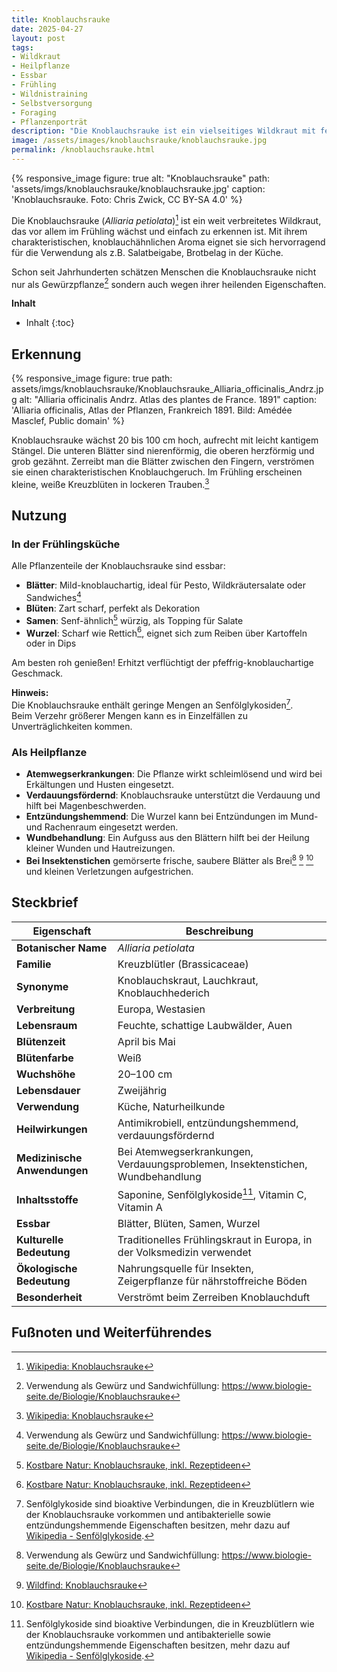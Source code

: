 ```yaml
---
title: Knoblauchsrauke
date: 2025-04-27
layout: post
tags:
- Wildkraut
- Heilpflanze
- Essbar
- Frühling
- Wildnistraining
- Selbstversorgung
- Foraging
- Pflanzenporträt
description: "Die Knoblauchsrauke ist ein vielseitiges Wildkraut mit feinem Knoblauchgeschmack. Erfahre alles über Erkennung, Nutzung in der Küche und Heilwirkung."
image: /assets/images/knoblauchsrauke/knoblauchsrauke.jpg
permalink: /knoblauchsrauke.html
---
```

{% responsive_image figure: true 
alt: "Knoblauchsrauke"
path: 'assets/imgs/knoblauchsrauke/knoblauchsrauke.jpg'
caption: 'Knoblauchsrauke. Foto: Chris Zwick, CC BY-SA 4.0' %}

Die Knoblauchsrauke (*Alliaria petiolata*)[^wiki] ist ein weit verbreitetes Wildkraut, 
das vor allem im Frühling wächst und einfach zu erkennen ist.
Mit ihrem charakteristischen, knoblauchähnlichen Aroma 
eignet sie sich hervorragend für die Verwendung 
als z.B. Salatbeigabe, Brotbelag in der Küche. 

Schon seit Jahrhunderten schätzen Menschen die Knoblauchsrauke 
nicht nur als Gewürzpflanze[^biologieseite] sondern auch wegen ihrer heilenden Eigenschaften. 

**Inhalt**
* Inhalt
{:toc}

## Erkennung

{% responsive_image figure: true 
path: assets/imgs/knoblauchsrauke/Knoblauchsrauke_Alliaria_officinalis_Andrz.jpg
alt: "Alliaria officinalis Andrz. Atlas des plantes de France. 1891"
caption: 'Alliaria officinalis, Atlas der Pflanzen, Frankreich 1891. 
Bild: Amédée Masclef, Public domain' %}

Knoblauchsrauke wächst 20 bis 100 cm hoch, aufrecht mit leicht kantigem Stängel.
Die unteren Blätter sind nierenförmig, die oberen herzförmig und grob gezähnt.
Zerreibt man die Blätter zwischen den Fingern, verströmen sie einen charakteristischen Knoblauchgeruch.
Im Frühling erscheinen kleine, weiße Kreuzblüten in lockeren Trauben.[^wiki]

## Nutzung 

###  In der Frühlingsküche

Alle Pflanzenteile der Knoblauchsrauke sind essbar:

- **Blätter**: Mild-knoblauchartig, ideal für Pesto, Wildkräutersalate 
oder Sandwiches[^biologieseite]
- **Blüten**: Zart scharf, perfekt als Dekoration
- **Samen**: Senf-ähnlich[^kostbarenatur] würzig, als Topping für Salate
- **Wurzel**: Scharf wie Rettich[^kostbarenatur], 
eignet sich zum Reiben über Kartoffeln oder in Dips

Am besten roh genießen! Erhitzt verflüchtigt der pfeffrig-knoblauchartige Geschmack.

**Hinweis:**  
Die Knoblauchsrauke enthält geringe Mengen an Senfölglykosiden[^senfoelglykoside].  
Beim Verzehr größerer Mengen kann es in Einzelfällen zu Unverträglichkeiten kommen.


### Als Heilpflanze

- **Atemwegserkrankungen**: Die Pflanze wirkt schleimlösend und wird bei Erkältungen und Husten eingesetzt.
- **Verdauungsfördernd**: Knoblauchsrauke unterstützt die Verdauung und hilft bei Magenbeschwerden.
- **Entzündungshemmend**: Die Wurzel kann bei Entzündungen im Mund- und Rachenraum eingesetzt werden.
- **Wundbehandlung**: Ein Aufguss aus den Blättern hilft bei der Heilung kleiner Wunden und Hautreizungen.
- **Bei Insektenstichen** gemörserte frische, saubere Blätter als Brei[^biologieseite] [^wildfind] [^kostbarenatur]
und kleinen Verletzungen aufgestrichen.

## Steckbrief

| **Eigenschaft**           | **Beschreibung**                                           |
|---------------------------|------------------------------------------------------------|
| **Botanischer Name**      | *Alliaria petiolata*                                       |
| **Familie**               | Kreuzblütler (Brassicaceae)                                |
| **Synonyme**              | Knoblauchskraut, Lauchkraut, Knoblauchhederich             |
| **Verbreitung**           | Europa, Westasien                                          |
| **Lebensraum**            | Feuchte, schattige Laubwälder, Auen                        |
| **Blütenzeit**            | April bis Mai                                              |
| **Blütenfarbe**           | Weiß                                                       |
| **Wuchshöhe**             | 20–100 cm                                                  |
| **Lebensdauer**           | Zweijährig                                                 |
| **Verwendung**            | Küche, Naturheilkunde                                      |
| **Heilwirkungen**         | Antimikrobiell, entzündungshemmend, verdauungsfördernd     |
| **Medizinische Anwendungen** | Bei Atemwegserkrankungen, Verdauungsproblemen, Insektenstichen, Wundbehandlung |
| **Inhaltsstoffe**         | Saponine, Senfölglykoside[^senfoelglykoside], Vitamin C, Vitamin A            |
| **Essbar**                | Blätter, Blüten, Samen, Wurzel                             |
| **Kulturelle Bedeutung**  | Traditionelles Frühlingskraut in Europa, in der Volksmedizin verwendet |
| **Ökologische Bedeutung** | Nahrungsquelle für Insekten, Zeigerpflanze für nährstoffreiche Böden |
| **Besonderheit**          | Verströmt beim Zerreiben Knoblauchduft                     |

## Fußnoten und Weiterführendes

[^wiki]: [Wikipedia: Knoblauchsrauke](https://de.wikipedia.org/wiki/Knoblauchsrauke)
[^kostbarenatur]: [Kostbare Natur: Knoblauchsrauke, inkl. Rezeptideen](https://www.kostbarenatur.net/pflanzen/knoblauchsrauke/) 
[^wildfind]: [Wildfind: Knoblauchsrauke](https://wildfind.com/pflanzen/knoblauchsrauke)
[^biologieseite]: Verwendung als Gewürz und Sandwichfüllung: <https://www.biologie-seite.de/Biologie/Knoblauchsrauke>
[^senfoelglykoside]: Senfölglykoside sind bioaktive Verbindungen, die in Kreuzblütlern wie der Knoblauchsrauke vorkommen und antibakterielle sowie entzündungshemmende Eigenschaften besitzen, mehr dazu auf [Wikipedia - Senfölglykoside](https://de.wikipedia.org/wiki/Senfölglykoside).
